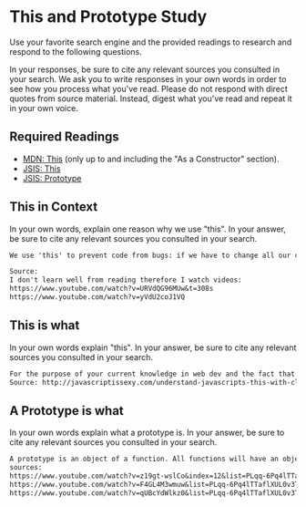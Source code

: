 # This and Prototype Study

Use your favorite search engine and the provided readings to research and
respond to the following questions.

In your responses, be sure to cite any relevant sources you consulted in your
search. We ask you to write responses in your own words in order to see how you
process what you've read. Please do not respond with direct quotes from source
material. Instead, digest what you've read and repeat it in your own voice.

## Required Readings

-   [MDN: This](https://developer.mozilla.org/en-US/docs/Web/JavaScript/Reference/Operators/this)
(only up to and including the "As a Constructor" section).
-   [JSIS: This](http://javascriptissexy.com/understand-javascripts-this-with-clarity-and-master-it/)
-   [JSIS: Prototype](http://javascriptissexy.com/javascript-prototype-in-plain-detailed-language/)

## This in Context

In your own words, explain one reason why we use "this". In your answer, be
sure to cite any relevant sources you consulted in your search.

```md
We use 'this' to prevent code from bugs: if we have to change all our code because we didn't use 'this' then we could miss an edit and the whole code goes boohoo.

Source:
I don't learn well from reading therefore I watch videos:
https://www.youtube.com/watch?v=URVdQG96MUw&t=308s
https://www.youtube.com/watch?v=yVdU2coJ1VQ
```

## This is what

In your own words explain "this".  In your answer, be
sure to cite any relevant sources you consulted in your search.

```md
For the purpose of your current knowledge in web dev and the fact that we currently always use 'use strict', most simply put, 'this' is a shortcut. It allows you to refer to a value of an object when calling a function.
Source: http://javascriptissexy.com/understand-javascripts-this-with-clarity-and-master-it/
```

## A Prototype is what

In your own words explain what a prototype is.  In your answer, be
sure to cite any relevant sources you consulted in your search.

```md
A prototype is an object of a function. All functions will have an object whether defined or not which will be the prototype. If a function has multiple objects, then all these objects will share the same prototype and it's properties. To access a prototype's property directly from the function it would be '.prototype' but from one of the other objects in the function it would be '.__proto__'. It is super useful as it works at run time which is why it is like a better tool than class.
sources:
https://www.youtube.com/watch?v=z19gt-wslCo&index=12&list=PLqq-6Pq4lTTaflXUL0v3TSm86nodn0c_u
https://www.youtube.com/watch?v=F4GL4M3wmuw&list=PLqq-6Pq4lTTaflXUL0v3TSm86nodn0c_u&index=13
https://www.youtube.com/watch?v=qUBcYdWlkz0&list=PLqq-6Pq4lTTaflXUL0v3TSm86nodn0c_u&index=14
```

